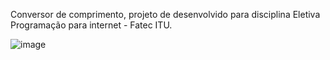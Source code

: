Conversor de comprimento, projeto de desenvolvido para disciplina Eletiva Programação para internet - Fatec ITU.

![image](https://user-images.githubusercontent.com/102776084/231637336-4d0e510e-d4b4-4350-bcaa-fe1e23c14bc3.png)
